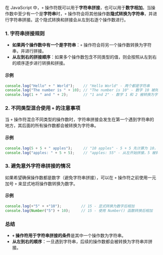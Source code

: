 在 JavaScript 中，`+` 操作符既可以用于**字符串拼接**，也可以用于**数字相加**。当操作数中至少有一个是**字符串**时，`+` 操作符会将其他操作数**隐式转换为字符串**，并进行字符串拼接。这个隐式转换和拼接会从左到右逐个操作数进行。

### 1. **字符串拼接规则**
- **如果两个操作数中有一个是字符串**：`+` 操作符会将另一个操作数转换为字符串，并进行拼接。
- **从左到右的拼接顺序**：如果多个操作数包含不同类型的值，则会按照从左到右的顺序逐步进行转换和拼接。

#### 示例
```javascript
console.log("Hello" + " World");    // "Hello World" - 两个都是字符串
console.log("The number is " + 10); // "The number is 10" - 数字 10 被转换为字符串
console.log(1 + " and " + 2);       // "1 and 2" - 数字 1 和 2 被转换为字符串
```

### 2. **不同类型混合使用 `+` 的注意事项**
当 `+` 操作符混合不同类型的操作数时，字符串拼接会发生在第一个遇到字符串的地方，其后面的所有操作数都会被转换为字符串。

#### 示例
```javascript
console.log(5 + 5 + " apples");     // "10 apples" - 5 + 5 先计算为 10，然后转换为字符串
console.log("apples: " + 5 + 5);    // "apples: 55" - 从左开始拼接，5 被转换为字符串
```

### 3. **避免意外字符串拼接的情况**
如果希望确保操作数都是数字（避免字符串拼接），可以在 `+` 操作符之前使用一元加号 `+` 来显式地将操作数转换为数字。

#### 示例
```javascript
console.log(+"5" + +"10");         // 15 - 显式转换为数字后相加
console.log(Number("5") + 10);     // 15 - 使用 Number() 函数转换后相加
```

### 总结
- **`+` 操作符用于字符串拼接的条件**是其中一个操作数为字符串。
- **从左到右的顺序**：一旦遇到字符串，后续的操作数都会被转换为字符串并拼接。